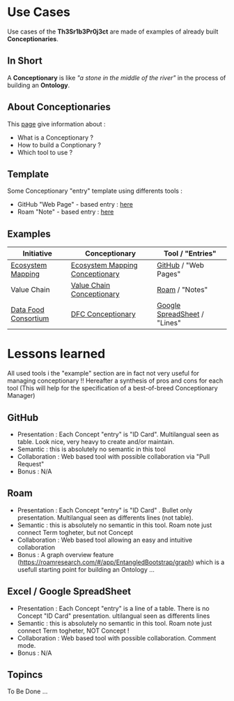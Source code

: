 Use Cases
==
Use cases of the __Th3Sr1b3Pr0j3ct__ are made of examples of already built __Conceptionaries__.

In Short
-
A __Conceptionary__ is like _"a stone in the middle of the river"_ in the process of building an __Ontology__.

About Conceptionaries
-
This <a href="https://github.com/iPlumb3r/BizApp-Spec-Methodo/blob/master/2_Deliverables/Conceptionary/ReadMe.md/">page</a> give information about :
* What is a Conceptionary ?
* How to build a Conptionary ?
* Which tool to use ?

Template
-
Some Conceptionary "entry" template using differents tools :
* GitHub "Web Page" - based entry : <a href="https://github.com/iPlumb3r/BizApp-Spec-Methodo/blob/master/Template/ConceptionaryEntry.md">here</a>
* Roam "Note" - based entry : <a href="https://roamresearch.com/#/app/EntangledBootstrap/page/1fZzExIam">here</a>

Examples
-
<table>
    <thead>
        <tr>
            <th>Initiative</th>
            <th>Conceptionary</th>
            <th>Tool / "Entries"</th>
        </tr>
    </thead>
    <tbody>
        <tr>
            <td><a href="https://github.com/iPlumb3r/EcosystemMapping">Ecosystem Mapping</a></td>
            <td><a href="https://github.com/iPlumb3r/EcosystemMapping/tree/master/1_Semantic/Conceptionary">Ecosystem Mapping Conceptionary</a></td>
            <td><a href="https://github.com/">GitHub</a> / "Web Pages"</td>
        </tr>
        <tr>
            <td>Value Chain</td>
            <td><a href="https://roamresearch.com/#/app/EntangledBootstrap/">Value Chain Conceptionary</a></td>
            <td><a href="https://roamresearch.com/">Roam</a> / "Notes"</td>
        </tr>
        <tr>
            <td><a href="http://datafoodconsortium.org/">Data Food Consortium</a></td>
            <td><a href="https://docs.google.com/spreadsheets/d/1RJIikiTnY8Nq_ymeYSxTl9refWfa-P9R1YyI8yE0YR4/">DFC Conceptionary</a></td>
            <td><a href="https://docs.google.com/spreadsheets/">Google SpreadSheet</a> / "Lines"</td>
        </tr>
    </tbody>
</table>

Lessons learned
==
All used tools i the "example" section are in fact not very useful for managing conceptionary !!
Hereafter a synthesis of pros and cons for each tool
(This will help for the specification of a best-of-breed Conceptionary Manager)

GitHub
-
* Presentation : Each Concept "entry" is "ID Card". Multilangual seen as table. Look nice, very heavy to create and/or maintain.
* Semantic : this is absolutely no semantic in this tool
* Collaboration : Web based tool with possible collaboration via "Pull Request"
* Bonus : N/A

Roam
-
* Presentation : Each Concept "entry" is "ID Card" . Bullet only presentation. Multilangual seen as differents lines (not table).
* Semantic : this is absolutely no semantic in this tool. Roam note just connect Term togheter, but not Concept
* Collaboration :  Web based tool allowing an easy and intuitive collaboration
* Bonus : A graph overview feature (https://roamresearch.com/#/app/EntangledBootstrap/graph) which is a usefull starting point for building an Ontology ...



Excel / Google SpreadSheet
-
* Presentation : Each Concept "entry" is a line of a table. There is no Concept "ID Card" presentation. ultilangual seen as differents lines
* Semantic : this is absolutely no semantic in this tool. Roam note just connect Term togheter, NOT Concept !
* Collaboration : Web based tool with possible collaboration. Comment mode.
* Bonus : N/A

Topincs
-
To Be Done ...
